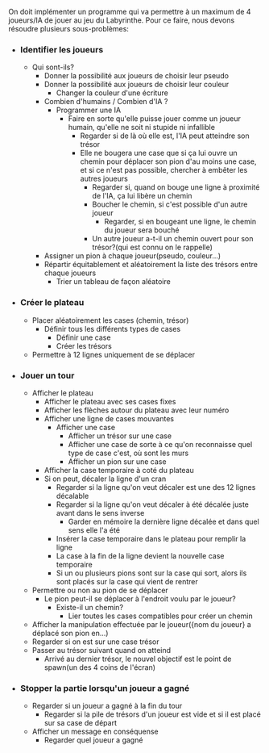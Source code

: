 On doit implémenter un programme qui va permettre à un maximum de 4 joueurs/IA de jouer au jeu du Labyrinthe.
Pour ce faire, nous devons résoudre plusieurs sous-problèmes:

  - ### Identifier les joueurs   
      - Qui sont-ils?
        - Donner la possibilité aux joueurs de choisir leur pseudo
        - Donner la possibilité aux joueurs de choisir leur couleur
            - Changer la couleur d'une écriture
        - Combien d'humains / Combien d'IA ?
            - Programmer une IA
                - Faire en sorte qu'elle puisse jouer comme un joueur humain, qu'elle ne soit ni stupide ni infallible
                    - Regarder si de là où elle est, l'IA peut atteindre son trésor
                    - Elle ne bougera une case que si ça lui ouvre un chemin pour déplacer son pion d'au moins une case, et si ce n'est pas possible, chercher à embêter les autres joueurs
                        - Regarder si, quand on bouge une ligne à proximité de l'IA, ça lui libère un chemin
                        - Boucher le chemin, si c'est possible d'un autre joueur
                            - Regarder, si en bougeant une  ligne, le chemin du joueur sera bouché
                        - Un autre joueur a-t-il un chemin ouvert pour son trésor?(qui est connu on le rappelle)
        - Assigner un pion à chaque joueur(pseudo, couleur...)
        - Répartir équitablement et aléatoirement la liste des trésors entre chaque joueurs
            - Trier un tableau de façon aléatoire

  - ### Créer le plateau
      - Placer aléatoirement les cases (chemin, trésor)
          - Définir tous les différents types de cases
              - Définir une case
              - Créer les trésors
      - Permettre à 12 lignes uniquement de se déplacer

  - ### Jouer un tour
      - Afficher le plateau
          - Afficher le plateau avec ses cases fixes
          - Afficher les flèches autour du plateau avec leur numéro
          - Afficher une ligne de cases mouvantes
              - Afficher une case
                  - Afficher un trésor sur une case
                  - Afficher une case de sorte à ce qu'on reconnaisse quel type de case c'est, où sont les murs
                  - Afficher un pion sur une case
          - Afficher la case temporaire à coté du plateau
          - Si on peut, décaler la ligne d'un cran
              - Regarder si la ligne qu'on veut décaler est une des 12 lignes décalable
              - Regarder si la ligne qu'on veut décaler à été décalée juste avant dans le sens inverse
                  - Garder en mémoire la dernière ligne décalée et dans quel sens elle l'a été
              - Insérer la case temporaire dans le plateau pour remplir la ligne
              - La case à la fin de la ligne devient la nouvelle case temporaire
              - Si un ou plusieurs pions sont sur la case qui sort, alors ils sont placés sur la case qui vient de rentrer
      - Permettre ou non au pion de se déplacer
          - Le pion peut-il se déplacer à l'endroit voulu par le joueur?
              - Existe-il un chemin?
                  - Lier toutes les cases compatibles pour créer un chemin
      - Afficher la manipulation effectuée par le joueur({nom du joueur} a déplacé son pion en...)
      - Regarder si on est sur une case trésor
      - Passer au trésor suivant quand on atteind
          - Arrivé au dernier trésor, le nouvel objectif est le point de spawn(un des 4 coins de l'écran)

  - ### Stopper la partie lorsqu'un joueur a gagné
      - Regarder si un joueur a gagné à la fin du tour
          - Regarder si la pile de trésors d'un joueur est vide et si il est placé sur sa case de départ
      - Afficher un message en conséquense
          - Regarder quel joueur a gagné
